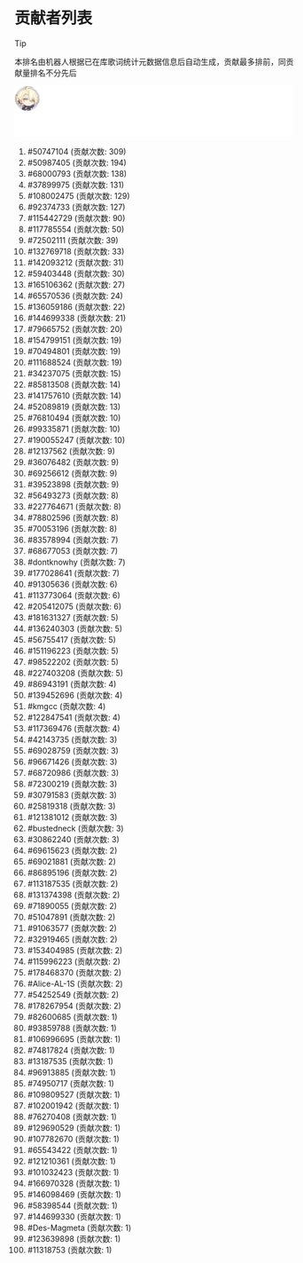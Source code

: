 # 贡献者列表

> [!TIP]
> 本排名由机器人根据已在库歌词统计元数据信息后自动生成，贡献最多排前，同贡献量排名不分先后

![贡献者头像画廊](./CONTRIBUTORS.svg)

1. #50747104 (贡献次数: 309)
2. #50987405 (贡献次数: 194)
3. #68000793 (贡献次数: 138)
4. #37899975 (贡献次数: 131)
5. #108002475 (贡献次数: 129)
6. #92374733 (贡献次数: 127)
7. #115442729 (贡献次数: 90)
8. #117785554 (贡献次数: 50)
9. #72502111 (贡献次数: 39)
10. #132769718 (贡献次数: 33)
11. #142093212 (贡献次数: 31)
12. #59403448 (贡献次数: 30)
13. #165106362 (贡献次数: 27)
14. #65570536 (贡献次数: 24)
15. #136059186 (贡献次数: 22)
16. #144699338 (贡献次数: 21)
17. #79665752 (贡献次数: 20)
18. #154799151 (贡献次数: 19)
19. #70494801 (贡献次数: 19)
20. #111688524 (贡献次数: 19)
21. #34237075 (贡献次数: 15)
22. #85813508 (贡献次数: 14)
23. #141757610 (贡献次数: 14)
24. #52089819 (贡献次数: 13)
25. #76810494 (贡献次数: 10)
26. #99335871 (贡献次数: 10)
27. #190055247 (贡献次数: 10)
28. #12137562 (贡献次数: 9)
29. #36076482 (贡献次数: 9)
30. #69256612 (贡献次数: 9)
31. #39523898 (贡献次数: 9)
32. #56493273 (贡献次数: 8)
33. #227764671 (贡献次数: 8)
34. #78802596 (贡献次数: 8)
35. #70053196 (贡献次数: 8)
36. #83578994 (贡献次数: 7)
37. #68677053 (贡献次数: 7)
38. #dontknowhy (贡献次数: 7)
39. #177028641 (贡献次数: 7)
40. #91305636 (贡献次数: 6)
41. #113773064 (贡献次数: 6)
42. #205412075 (贡献次数: 6)
43. #181631327 (贡献次数: 5)
44. #136240303 (贡献次数: 5)
45. #56755417 (贡献次数: 5)
46. #151196223 (贡献次数: 5)
47. #98522202 (贡献次数: 5)
48. #227403208 (贡献次数: 5)
49. #86943191 (贡献次数: 4)
50. #139452696 (贡献次数: 4)
51. #kmgcc (贡献次数: 4)
52. #122847541 (贡献次数: 4)
53. #117369476 (贡献次数: 4)
54. #42143735 (贡献次数: 3)
55. #69028759 (贡献次数: 3)
56. #96671426 (贡献次数: 3)
57. #68720986 (贡献次数: 3)
58. #72300219 (贡献次数: 3)
59. #30791583 (贡献次数: 3)
60. #25819318 (贡献次数: 3)
61. #121381012 (贡献次数: 3)
62. #bustedneck (贡献次数: 3)
63. #30862240 (贡献次数: 3)
64. #69615623 (贡献次数: 2)
65. #69021881 (贡献次数: 2)
66. #86895196 (贡献次数: 2)
67. #113187535 (贡献次数: 2)
68. #131374398 (贡献次数: 2)
69. #71890055 (贡献次数: 2)
70. #51047891 (贡献次数: 2)
71. #91063577 (贡献次数: 2)
72. #32919465 (贡献次数: 2)
73. #153404985 (贡献次数: 2)
74. #115996223 (贡献次数: 2)
75. #178468370 (贡献次数: 2)
76. #Alice-AL-1S (贡献次数: 2)
77. #54252549 (贡献次数: 2)
78. #178267954 (贡献次数: 2)
79. #82600685 (贡献次数: 1)
80. #93859788 (贡献次数: 1)
81. #106996695 (贡献次数: 1)
82. #74817824 (贡献次数: 1)
83. #13187535 (贡献次数: 1)
84. #96913885 (贡献次数: 1)
85. #74950717 (贡献次数: 1)
86. #109809527 (贡献次数: 1)
87. #102001942 (贡献次数: 1)
88. #76270408 (贡献次数: 1)
89. #129690529 (贡献次数: 1)
90. #107782670 (贡献次数: 1)
91. #65543422 (贡献次数: 1)
92. #121210361 (贡献次数: 1)
93. #101032423 (贡献次数: 1)
94. #166970328 (贡献次数: 1)
95. #146098469 (贡献次数: 1)
96. #58398544 (贡献次数: 1)
97. #144699330 (贡献次数: 1)
98. #Des-Magmeta (贡献次数: 1)
99. #123639898 (贡献次数: 1)
100. #11318753 (贡献次数: 1)
